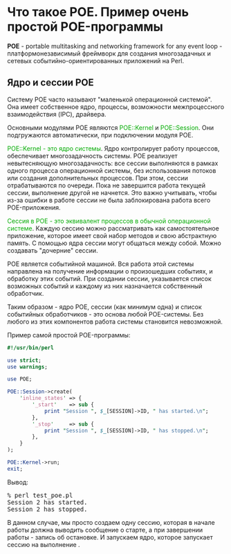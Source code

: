 ﻿# Что такое POE. Пример очень простой POE-программы

**POE** - portable multitasking and networking framework for any event loop - платформонезависимый фреймворк для создания многозадачных и сетевых событийно-ориентированных приложений на Perl.


## Ядро и сессии POE

Систему POE часто называют "маленькой операционной системой". Она имеет собственное ядро, процессы, возможности межпроцессного взаимодействия (IPC), драйвера.

Основными модулями POE являются <font color="#00aa00">POE::Kernel</font> и <font color="#00aa00">POE::Session</font>. Они подгружаются автоматически, при подключении модуля POE.

<font color="#00aa00">POE::Kernel - это ядро системы</font>. Ядро контролирует работу процессов, обеспечивает многозадачность системы. POE реализует невытесняющую многозадачность: все сессии выполняются в рамках одного процесса операционной системы, без использования потоков или создания дополнительных процессов. При этом, сессии отрабатываются по очереди. Пока не завершится работа текущей сессии, выполнение другой не начнется. Это важно учитывать, чтобы из-за ошибки в работе сессии не была заблокирована работа всего POE-приложения.

<font color="#00aa00">Сессия в POE - это эквивалент процессов в обычной операционной системе</font>. Каждую сессию можно рассматривать как самостоятельное приложение, которое имеет свой набор методов и свою абстрактную память. С помощью ядра сессии могут общаться между собой. Можно создавать "дочерние" сессии.

POE является событийной машиной. Вся работа этой системы направлена на получение информации о произошедших событиях, и обработку этих событий. При создании сессии, указывается список возможных событий и каждому из них назначается собственный обработчик.

Таким образом - ядро POE, сессии (как минимум одна) и список событийных обработчиков - это основа любой POE-системы. Без любого из этих компонентов работа системы становится невозможной.

Пример самой простой POE-программы:

```perl
#!/usr/bin/perl

use strict;
use warnings;

use POE;

POE::Session->create(
	'inline_states' => {
		'_start'    => sub {
			print "Session ", $_[SESSION]->ID, " has started.\n";
		},
		'_stop'     => sub {
			print "Session ", $_[SESSION]->ID, " has stopped.\n";
		},
	}
);

POE::Kernel->run;
exit;
```

Вывод:
<pre>% perl test_poe.pl
Session 2 has started.
Session 2 has stopped.
</pre>

В данном случае, мы просто создаем одну сессию, которая в начале работы должна выводить сообщение о старте, а при завершении работы - запись об остановке. И запускаем ядро, которое запускает сессию на выполнение .


